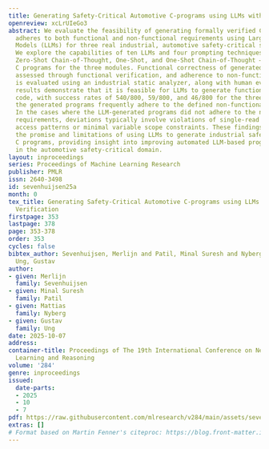 ```yaml
---
title: Generating Safety-Critical Automotive C-programs using LLMs with Formal Verification
openreview: xcLrUIeGo3
abstract: We evaluate the feasibility of generating formally verified C code that
  adheres to both functional and non-functional requirements using Large Language
  Models (LLMs) for three real industrial, automotive safety-critical software modules.
  We explore the capabilities of ten LLMs and four prompting techniques — Zero-Shot,
  Zero-Shot Chain-of-Thought, One-Shot, and One-Shot Chain-of-Thought — to generate
  C programs for the three modules. Functional correctness of generated programs is
  assessed through functional verification, and adherence to non-functional requirements
  is evaluated using an industrial static analyzer, along with human evaluation. The
  results demonstrate that it is feasible for LLMs to generate functionally correct
  code, with success rates of 540/800, 59/800, and 46/800 for the three modules. Additionally,
  the generated programs frequently adhere to the defined non-functional requirements.
  In the cases where the LLM-generated programs did not adhere to the non-functional
  requirements, deviations typically involve violations of single-read and single-write
  access patterns or minimal variable scope constraints. These findings highlight
  the promise and limitations of using LLMs to generate industrial safety-critical
  C programs, providing insight into improving automated LLM-based program generation
  in the automotive safety-critical domain.
layout: inproceedings
series: Proceedings of Machine Learning Research
publisher: PMLR
issn: 2640-3498
id: sevenhuijsen25a
month: 0
tex_title: Generating Safety-Critical Automotive C-programs using LLMs with Formal
  Verification
firstpage: 353
lastpage: 378
page: 353-378
order: 353
cycles: false
bibtex_author: Sevenhuijsen, Merlijn and Patil, Minal Suresh and Nyberg, Mattias and
  Ung, Gustav
author:
- given: Merlijn
  family: Sevenhuijsen
- given: Minal Suresh
  family: Patil
- given: Mattias
  family: Nyberg
- given: Gustav
  family: Ung
date: 2025-10-07
address:
container-title: Proceedings of The 19th International Conference on Neurosymbolic
  Learning and Reasoning
volume: '284'
genre: inproceedings
issued:
  date-parts:
  - 2025
  - 10
  - 7
pdf: https://raw.githubusercontent.com/mlresearch/v284/main/assets/sevenhuijsen25a/sevenhuijsen25a.pdf
extras: []
# Format based on Martin Fenner's citeproc: https://blog.front-matter.io/posts/citeproc-yaml-for-bibliographies/
---
```

